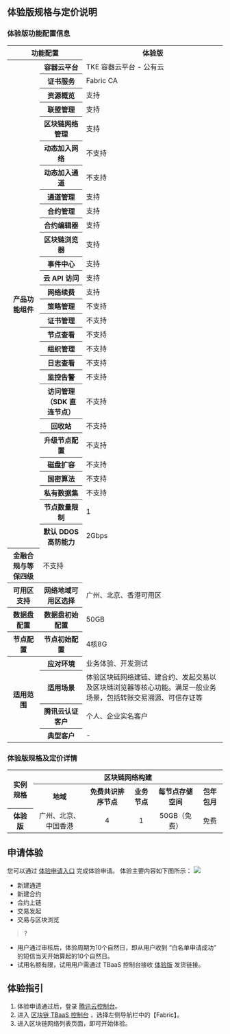 ## 体验版规格与定价说明

### 体验版功能配置信息

<table>
	<tr>
	<th colspan=2 width="35%">功能配置</th><th>体验版</th>
	</tr>
	<tr>
	<th rowspan=28>产品功能组件</th>
	<th>容器云平台</th><td>TKE 容器云平台 - 公有云</td>
	</tr>
	<tr>	<th>证书服务</th><td>Fabric CA</td>	</tr>
	<tr>	<th>资源概览</th><td>支持</td>	</tr>
	<tr>	<th>联盟管理</th><td>支持</td>	</tr>
	<tr>	<th>区块链网络管理</th><td>支持</td>	</tr>
	<tr>	<th>动态加入网络</th><td>不支持</td>	</tr>
	<tr>	<th>动态加入通道</th><td>不支持</td>	</tr>
	<tr>	<th>通道管理</th><td>支持</td>	</tr>
	<tr>	<th>合约管理</th><td>支持</td>	</tr>
	<tr>	<th>合约编辑器</th><td>支持</td>	</tr>
	<tr>	<th>区块链浏览器</th><td>支持</td>	</tr>
	<tr>	<th>事件中心</th><td>支持</td>	</tr>
	<tr>	<th>云 API 访问</th><td>支持</td>	</tr>
	<tr>	<th>网络续费</th><td>支持</td>	</tr>
	<tr>	<th>策略管理</th><td>不支持</td>	</tr>
	<tr>	<th>证书管理</th><td>不支持</td>	</tr>
	<tr>	<th>节点查看</th><td>不支持</td>	</tr>
	<tr>	<th>组织管理</th><td>不支持</td>	</tr>
	<tr>	<th>日志查看</th><td>不支持</td>	</tr>
	<tr>	<th>监控告警</th><td>不支持</td>	</tr>
	<tr>	<th>访问管理（SDK 直连节点）</th><td>不支持</td>	</tr>
	<tr>	<th>回收站</th><td>不支持</td>	</tr>
	<tr>	<th>升级节点配置</th><td>不支持</td>	</tr>
	<tr>	<th>磁盘扩容</th><td>不支持</td>	</tr>
	<tr>	<th>国密算法</th><td>不支持</td>	</tr>
	<tr>	<th>私有数据集</th><td>不支持</td>	</tr>
	<tr>	<th>节点数量限制</th><td>1</td>	</tr>
	<tr>	<th>默认 DDOS 高防能力</th><td>2Gbps</td>	</tr>
	<tr>	<th>金融合规与等保四级</th><td>不支持</td>	</tr>
	<tr>	<th>可用区支持</th> <th>网络地域可用区选择</th> <td>广州、北京、香港可用区</td></tr>
	<tr>	<th>数据盘配置</th> <th>数据盘初始配置</th> <td>50GB </td>	</tr>
	<tr>	<th>节点配置</th> <th>节点初始配置</th> <td>4核8G</td>	</tr>
	<tr>	
	<th rowspan=4>适用范围</th> <th>应对环境</th>
	<td>业务体验、开发测试</td>	
	</tr>
	<tr>	
	<th>适用场景</th>
	<td>体验区块链网络建链、建合约、发起交易以及区块链浏览器等核心功能。满足一般业务场景，包括转账交易溯源、可信存证等</td>
	</tr>
	<tr>
	<th>腾讯云认证客户</th>
	<td>个人、企业实名客户</td>
	</tr>
	<tr>
	<th>典型客户</th>
	<td>-</td>
	</tr>
</table>

### 体验版规格及定价详情
<table>
	<tr>
	<th rowspan=2><center>实例规格</th> <th colspan=5><center>区块链网络构建</th>
	</tr>
	<tr>
	<th><center>地域</th> <th><center>免费共识排序节点</th> <th><center>业务节点</th>
	<th><center>每节点存储空间</th> <th><center>包年包月</th>
	</tr>
	<tr>
	<th><center>体验版</th> <td><center>广州、北京、中国香港</td> <td><center>4</td> 
	<td><center>1</td>	<td><center>50GB（免费）</td> <td><center>免费</td>
	</tr>
</table>

## 申请体验
您可以通过 [体验申请入口](https://cloud.tencent.com/act/apply/tbaas0) 完成体验申请。
体验主要内容如下图所示：
![](https://main.qcloudimg.com/raw/0625ebc8dc650aadf9ebf1f62c57cecf.png)
- 新建通道
- 新建合约
- 合约上链 
- 交易发起
- 交易与区块浏览



>?
- 用户通过审核后，体验周期为10个自然日，即从用户收到 “白名单申请成功” 的短信当天开始算起的10个自然日。
- 试用名额有限，试用用户需通过 TBaaS 控制台接收 [体验版](https://url.cn/5ufNJDS) 发货链接。

## 体验指引
1. 体验申请通过后，登录 [腾讯云控制台](https://url.cn/5ufNJDS)。
2. 进入 [区块链 TBaaS 控制台](https://console.cloud.tencent.com/tbaas) ，选择左侧导航栏中的【Fabric】。
3. 进入区块链网络列表页面，即可开始体验。

